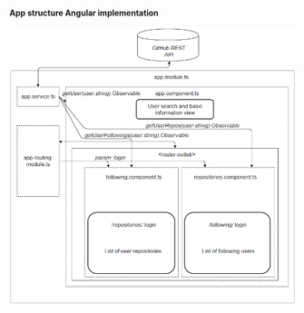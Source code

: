 #### App structure Angular implementation 

![Appstructure](https://github.com/farmasek/spa-fws-basic-app/blob/master/app-structure/angular-structure.PNG)